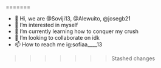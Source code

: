 =======
- 👋 Hi, we are @Soviji13, @Alewuito, @josegb21
- 👀 I’m interested in myself
- 🌱 I’m currently learning how to conquer my crush
- 💞️ I’m looking to collaborate on idk
- 📫 How to reach me ig:sofiaa____13


<!---
josegb21/josegb21 is a ✨ special ✨ repository because its `README.md` (this file) appears on your GitHub profile.
You can click the Preview link to take a look at your changes.
--->
>>>>>>> Stashed changes
